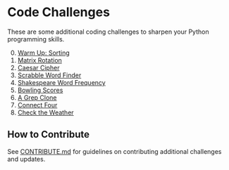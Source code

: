 # Code Challenges

These are some additional coding challenges to sharpen your Python programming skills.

0. [Warm Up: Sorting](https://github.com/PDXPythonPirates/code-challenges/blob/master/00-sorting/)
0. [Matrix Rotation](https://github.com/PDXPythonPirates/code-challenges/blob/master/01-matrix-rotate/)
0. [Caesar Cipher](https://github.com/PDXPythonPirates/code-challenges/blob/master/02-caesar-cipher/)
0. [Scrabble Word Finder](https://github.com/PDXPythonPirates/code-challenges/blob/master/03-scrabble-words/)
0. [Shakespeare Word Frequency](https://github.com/PDXPythonPirates/code-challenges/blob/master/04-shakespeare-frequency/)
0. [Bowling Scores](https://github.com/PDXPythonPirates/code-challenges/tree/master/05-bowling-scores/)
0. [A Grep Clone](https://github.com/PDXPythonPirates/code-challenges/tree/master/06-pygrep/)
0. [Connect Four](https://github.com/PDXPythonPirates/code-challenges/tree/master/07-connect-four/)
0. [Check the Weather](https://github.com/PDXPythonPirates/code-challenges/tree/master/08-weather-check/)


## How to Contribute

See [CONTRIBUTE.md][contribute_howto] for guidelines on contributing additional challenges and updates.


[contribute_howto]:https://github.com/PDXPythonPirates/code-challenges/blob/master/CONTRIBUTE.md
